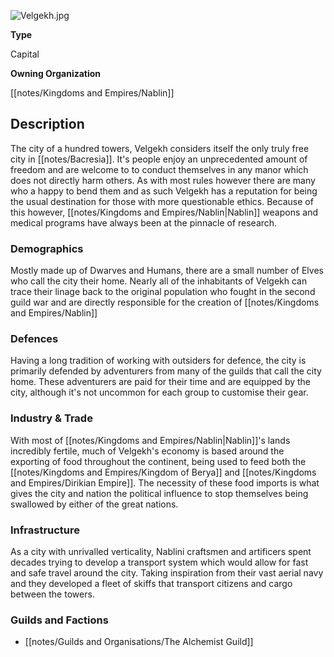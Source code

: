
![](assets/velgekh.jpg "Velgekh.jpg")<img src=""/>

**Type**

Capital

**Owning Organization**

[[notes/Kingdoms and Empires/Nablin]]

## Description
The city of a hundred towers, Velgekh considers itself the only truly free city in [[notes/Bacresia]]. It's people enjoy an unprecedented amount of freedom and are welcome to to conduct themselves in any manor which does not directly harm others. As with most rules however there are many who a happy to bend them and as such Velgekh has a reputation for being the usual destination for those with more questionable ethics. Because of this however, [[notes/Kingdoms and Empires/Nablin|Nablin]] weapons and medical programs have always been at the pinnacle of research.


### Demographics
Mostly made up of Dwarves and Humans, there are a small number of Elves who call the city their home. Nearly all of the inhabitants of Velgekh can trace their linage back to the original population who fought in the second guild war and are directly responsible for the creation of [[notes/Kingdoms and Empires/Nablin]]


### Defences
Having a long tradition of working with outsiders for defence, the city is primarily defended by adventurers from many of the guilds that call the city home. These adventurers are paid for their time and are equipped by the city, although it's not uncommon for each group to customise their gear.


### Industry & Trade
With most of [[notes/Kingdoms and Empires/Nablin|Nablin]]'s lands incredibly fertile, much of Velgekh's economy is based around the exporting of food throughout the continent, being used to feed both the [[notes/Kingdoms and Empires/Kingdom of Berya]] and [[notes/Kingdoms and Empires/Dirikian Empire]]. The necessity of these food imports is what gives the city and nation the political influence to stop themselves being swallowed by either of the great nations. 


### Infrastructure
As a city with unrivalled verticality, Nablini craftsmen and artificers spent decades trying to develop a transport system which would allow for fast and safe travel around the city. Taking inspiration from their vast aerial navy and they developed a fleet of skiffs that transport citizens and cargo between the towers.    


### Guilds and Factions

*   [[notes/Guilds and Organisations/The Alchemist Guild]]

